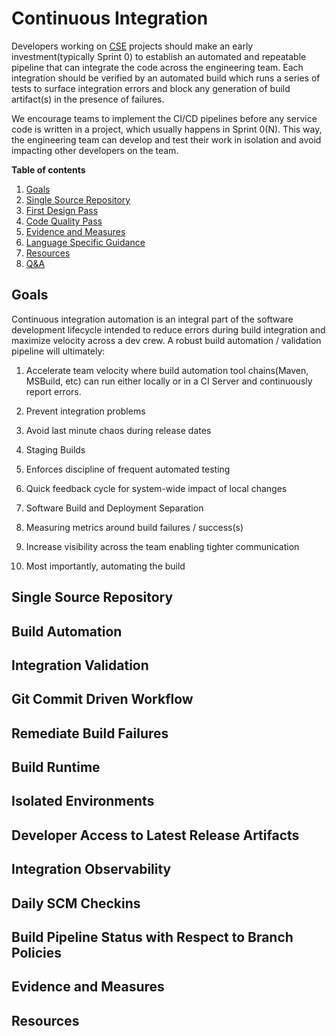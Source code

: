 # Continuous Integration

Developers working on [CSE](../CSE.md) projects should make an early investment(typically Sprint 0) to establish an automated and repeatable pipeline that can integrate the code across the engineering team. Each integration should be verified by an automated build which runs a series of tests to surface integration errors and block any generation of build artifact(s) in the presence of failures.

We encourage teams to implement the CI/CD pipelines before any service code is written in a project, which usually happens in Sprint 0(N). This way, the engineering team can develop and test their work in isolation and avoid impacting other developers on the team. 

<!-- markdownlint-disable MD036 -->
**Table of contents**
<!-- markdownlint-enable MD036 -->

1. [Goals](#goals)
1. [Single Source Repository](#single-source-repository)
1. [First Design Pass](#first-design-pass)
1. [Code Quality Pass](#code-quality-pass)
1. [Evidence and Measures](#evidence-and-measures)
1. [Language Specific Guidance](#language-specific-guidance)
1. [Resources](#resources)
1. [Q&A](#q&a)

## Goals

Continuous integration automation is an integral part of the software development lifecycle intended to reduce errors during build integration and maximize velocity across a dev crew. A robust build automation / validation pipeline will ultimately:

1. Accelerate team velocity where build automation tool chains(Maven, MSBuild, etc) can run either locally or in a CI Server and continuously report errors.

1. Prevent integration problems

1. Avoid last minute chaos during release dates

1. Staging Builds

1. Enforces discipline of frequent automated testing

1. Quick feedback cycle for system-wide impact of local changes

1. Software Build and Deployment Separation 

1. Measuring metrics around build failures / success(s)

1. Increase visibility across the team enabling tighter communication

1. Most importantly, automating the build

## Single Source Repository

## Build Automation

## Integration Validation 

## Git Commit Driven Workflow

## Remediate Build Failures

## Build Runtime

## Isolated Environments

## Developer Access to Latest Release Artifacts

## Integration Observability 

## Daily SCM Checkins

## Build Pipeline Status with Respect to Branch Policies

## Evidence and Measures

## Resources


